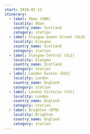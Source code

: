 ```yaml
---
start: 2018-02-12
itinerary:
  - label: Oban (OBN)
    locality: Oban
    country_name: Scotland
    category: station
  - label: Glasgow Queen Street (GLQ)
    locality: Glasgow
    country_name: Scotland
    category: station
  - label: Glasgow Central (GLC)
    locality: Glasgow
    country_name: Scotland
    category: station
  - label: London Euston (EUS)
    locality: London
    country_name: England
    category: station
  - label: London Victoria (VIC)
    locality: London
    country_name: England
    category: station
  - label: Brighton (BTN)
    locality: Brighton
    country_name: England
    category: station
---
```

